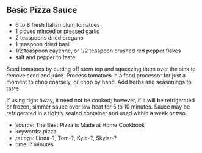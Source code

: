 Basic Pizza Sauce
-----------------

- 6 to 8 fresh Italian plum tomatoes
- 1 cloves minced or pressed garlic
- 2 teaspoons dried oregano
- 1 teaspoon dried basil
- 1/2 teaspoon cayenne, or 1/2 teaspoon crushed red pepper flakes
- salt and pepper to taste

Seed tomatoes by cutting off stem top and squeezing them over the sink
to remove seed and juice.  Process tomatoes in a food processor for
just a moment to chop coarsely, or chop by hand.  Add herbs and
seasonings to taste.

If using right away, it need not be cooked; however, if it will be
refrigerated or frozen, simmer sauce over low heat for 5 to 10
minutes.  Sauce may be refrigerated in a tightly sealed container and
used within a week or two.

- source: The Best Pizza is Made at Home Cookbook
- keywords: pizza
- ratings: Linda-?, Tom-?, Kyle-?, Skylar-?
- time: ? minutes
